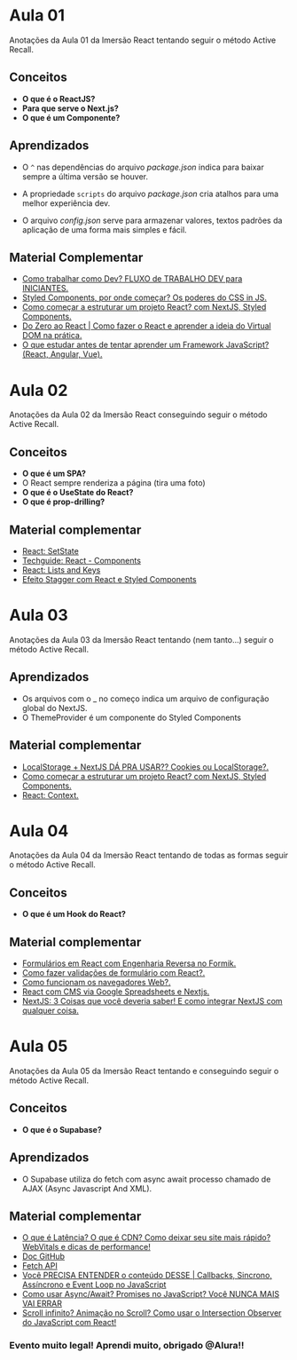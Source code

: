 # Aula 01

Anotações da Aula 01 da Imersão React tentando seguir o método Active Recall.

## Conceitos

- **O que é o ReactJS?**
- **Para que serve o Next.js?**
- **O que é um Componente?**

## Aprendizados

- O `^` nas dependências do arquivo _package.json_ indica para baixar sempre a última versão se houver.

- A propriedade `scripts` do arquivo _package.json_ cria atalhos para uma melhor experiência dev.

- O arquivo _config.json_ serve para armazenar valores, textos padrões da aplicação de uma forma mais simples e fácil.

## Material Complementar

- [Como trabalhar como Dev? FLUXO de TRABALHO DEV para INICIANTES.](https://www.youtube.com/watch?v=IEWGgS5rlWc&t=1494s)
- [Styled Components, por onde começar? Os poderes do CSS in JS.](https://www.youtube.com/watch?v=QdfjWRc4ySA&t=609s)
- [Como começar a estruturar um projeto React? com NextJS, Styled Components.](https://www.youtube.com/watch?v=mJK5oGixSYo)
- [Do Zero ao React | Como fazer o React e aprender a ideia do Virtual DOM na prática.](https://www.youtube.com/watch?v=5MzOCxSWrrc&t=1020s)
- [O que estudar antes de tentar aprender um Framework JavaScript? (React, Angular, Vue).](https://www.youtube.com/watch?v=QzDjdlF1BQI)

# Aula 02

Anotações da Aula 02 da Imersão React conseguindo seguir o método Active Recall.

## Conceitos

- **O que é um SPA?**
- O React sempre renderiza a página (tira uma foto)
- **O que é o UseState do React?**
- **O que é prop-drilling?**

## Material complementar

- [React: SetState](https://pt-br.reactjs.org/docs/react-component.html#setstate)
- [Techguide: React - Components](https://techguide.sh/pt-BR/path/react/react-components/)
- [React: Lists and Keys](https://reactjs.org/docs/lists-and-keys.html)
- [Efeito Stagger com React e Styled Components](https://www.youtube.com/watch?v=HGrXz6vHngI)

# Aula 03

Anotações da Aula 03 da Imersão React tentando (nem tanto...) seguir o método Active Recall.

## Aprendizados

- Os arquivos com o \_ no começo indica um arquivo de configuração global do NextJS.
- O ThemeProvider é um componente do Styled Components

## Material complementar

- [LocalStorage + NextJS DÁ PRA USAR?? Cookies ou LocalStorage?.](https://www.youtube.com/watch?v=zSl_n-9yGRs)
- [Como começar a estruturar um projeto React? com NextJS, Styled Components.](https://www.youtube.com/watch?v=mJK5oGixSYo&list=PLTcmLKdIkOWkVld6KvLJbUCPIOjqLg9cr)
- [React: Context.](https://pt-br.reactjs.org/docs/context.html)

# Aula 04

Anotações da Aula 04 da Imersão React tentando de todas as formas seguir o método Active Recall.

## Conceitos

- **O que é um Hook do React?**

## Material complementar

- [Formulários em React com Engenharia Reversa no Formik.](https://youtu.be/cMq6k7ymv2s)
- [Como fazer validações de formulário com React?.](https://www.youtube.com/watch?v=-nYNd6EuZHU)
- [Como funcionam os navegadores Web?.](https://www.youtube.com/watch?v=kDy62zaCHZE)
- [React com CMS via Google Spreadsheets e Nextjs.](https://www.youtube.com/watch?v=5t2gq3xJZ9o)
- [NextJS: 3 Coisas que você deveria saber! E como integrar NextJS com qualquer coisa.](https://www.youtube.com/watch?v=iqv5U0oKQX8&t=9s)

# Aula 05

Anotações da Aula 05 da Imersão React tentando e conseguindo seguir o método Active Recall.

## Conceitos

- **O que é o Supabase?**

## Aprendizados

- O Supabase utiliza do fetch com async await processo chamado de AJAX (Async Javascript And XML).

## Material complementar

- [O que é Latência? O que é CDN? Como deixar seu site mais rápido? WebVitals e dicas de performance!](https://youtu.be/x4eyf5L5caY)
- [Doc GitHub](https://docs.github.com/pt/rest)
- [Fetch API](https://developer.mozilla.org/en-US/docs/Web/API/Fetch_API)
- [Você PRECISA ENTENDER o conteúdo DESSE | Callbacks, Sincrono, Assíncrono e Event Loop no JavaScript](https://youtu.be/6lbBaM18X3g)
- [Como usar Async/Await? Promises no JavaScript? Você NUNCA MAIS VAI ERRAR](https://youtu.be/q28lfkBd9F4)
- [Scroll infinito? Animação no Scroll? Como usar o Intersection Observer do JavaScript com React!](https://youtu.be/lrot_otx2tA)

### Evento muito legal! Aprendi muito, obrigado @Alura!!
